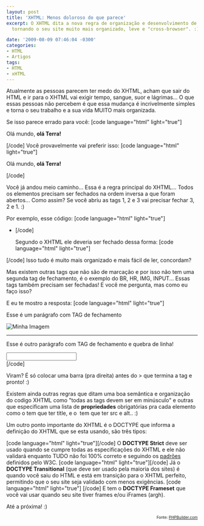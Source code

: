 ```yaml
---
layout: post
title: 'XHTML: Menos doloroso do que parece'
excerpt: O XHTML dita a nova regra de organização e desenvolvimento de código HTML,
  tornando o seu site muito mais organizado, leve e "cross-browser". :)

date: '2009-08-09 07:46:04 -0300'
categories:
- HTML
- Artigos
tags:
- HTML
- xHTML
---
```

<p>Atualmente as pessoas parecem ter medo do XHTML, acham que sair do HTML e ir para o XHTML vai exigir tempo, sangue, suor e lágrimas... O que essas pessoas não percebem é que essa mudança é incrivelmente simples e torna o seu trabalho e a sua vida MUITO mais organizada.</p>
<p>Se isso parece errado para você:
[code language="html" light="true"]<p>Olá mundo, <strong>olá Terra!</p></strong>[/code]
Você provavelmente vai preferir isso:
[code language="html" light="true"]<p>Olá mundo, <strong>olá Terra!</strong></p>[/code]

<p>Você já andou meio caminho... Essa é a regra principal do XHTML... Todos os elementos precisam ser fechados na ordem inversa a que foram abertos... Como assim? Se você abriu as tags 1, 2 e 3 vai precisar fechar 3, 2 e 1. :)</p>
<p>Por exemplo, esse código:
[code language="html" light="true"]<div>
	<ul>
		<li>[/code]

<p>Segundo o XHTML ele deveria ser fechado dessa forma:
[code language="html" light="true"]		</li>
	</ul>
</div>[/code]
Isso tudo é muito mais organizado e mais fácil de ler, concordam?</p>
<p>Mas existem outras tags que não são de marcação e por isso não tem uma segunda tag de fechamento, é o exemplo do BR, HR, IMG, INPUT... Essas tags também precisam ser fechadas! E você me pergunta, mas como eu faço isso?</p>
<p>E eu te mostro a resposta:
[code language="html" light="true"]<div>
	<p>Esse é um parágrafo com TAG de fechamento</p>
	<img src="minha_imagem.jpg" alt="Minha Imagem" />
	<hr />
	<p>Esse é outro parágrafo com TAG de fechamento e  quebra de linha!</p>
	<input type="text" name="meuInput" />
</div>[/code]

<p>Viram? É só colocar uma barra (pra direita) antes do > que termina a tag e pronto! :)</p>
<p>Existem ainda outras regras que ditam uma boa semântica e organização do codigo XHTML como "todas as tags devem ser em minúsculo" e outras que especificam uma lista de <strong>propriedades</strong> obrigatórias pra cada elemento como o <a> tem que ter title, e o <img> tem que ter src e alt.. :)</p>
<p>Um outro ponto importante do XHTML é o DOCTYPE que informa a definição do XHTML que se esta usando, são três tipos:</p>

[code language="html" light="true"]<!DOCTYPE html PUBLIC "-//W3C//DTD XHTML 1.0 Strict//EN" "http://www.w3.org/TR/xhtml1/DTD/xhtml1-strict.dtd">[/code]
O <strong>DOCTYPE Strict</strong> deve ser usado quando se cumpre todas as especificações do XHTML e ele não validará enquanto TUDO não foi 100% correto e seguindo os <a href="http://www.w3.org/TR/xhtml1/" target="_blank">padrões</a> definidos pelo W3C.
[code language="html" light="true"]<!DOCTYPE html PUBLIC "-//W3C//DTD XHTML 1.0 Transitional//EN" "http://www.w3.org/TR/xhtml1/DTD/xhtml1-transitional.dtd">[/code]
Já o <strong>DOCTYPE Transitional</strong> (que deve ser usado pela maioria dos sites) é quando você saiu do HTML e está em transição para o XHTML perfeito, permitindo que o seu site seja validado com menos exigências.
[code language="html" light="true"]<!DOCTYPE html PUBLIC "-//W3C//DTD XHTML 1.0 Frameset//EN" "http://www.w3.org/TR/xhtml1/DTD/xhtml1-frameset.dtd"> [/code]
E tem o <strong>DOCTYPE Frameset</strong> que você vai usar quando seu site tiver frames e/ou iFrames (argh).</p>
<p>Até a próxima! :)</p>
<p style="text-align: right; font-size: 10px">Fonte: <a href="http://www.phpbuilder.com/columns/marc_plotz06302009.php3" target="_blank">PHPBuilder.com</a></p>
